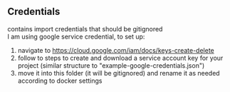 ## Credentials

contains import credentials that should be gitignored \
I am using google service credential, to set up:
1. navigate to https://cloud.google.com/iam/docs/keys-create-delete 
2. follow to steps to create and download a service account key for your project (similar structure to "example-google-credentials.json")
3. move it into this folder (it will be gitignored) and rename it as needed according to docker settings

